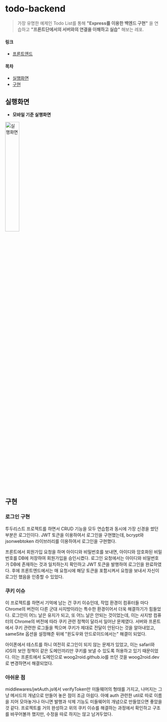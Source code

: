 # todo-backend
> 가장 유명한 예제인 Todo List를 통해 __"Express를 이용한 백엔드 구현"__ 을 연습하고 __"프론트단에서의 서버와의 연결을 이해하고 실습"__ 해보는 레포.  

#### 링크 
- [프론트엔드](https://github.com/woog2roid/todo-frontend)

#### 목차
- [실행화면](#실행화면)
- [구현](#구현)

## 실행화면
- __모바일 기준 실행화면__

<img src="https://user-images.githubusercontent.com/54667577/155886412-9b71dc54-8707-4629-92a8-cd73f3ee8347.gif" alt="실행화면" width="30%" height="30%" >

## 구현
### 로그인 구현
투두리스트 프로젝트를 하면서 CRUD 기능을 모두 연습함과 동시에 가장 신경을 썼던 부분은 로그인이다. JWT 토큰을 이용하여서 로그인을 구현했는데, bcrypt와 jsonwebtoken 라이브러리를 이용하여서 로그인을 구현했다. 

프론트에서 회원가입 요청을 하며 아이디와 비밀번호를 보내면, 아이디와 암호화된 비밀번호를 DB에 저장하여 회원가입을 승인시켰다. 로그인 요청에서는 아이디와 비밀번호가 DB에 존재하는 것과 일치하는지 확인하고 JWT 토큰을 발행하여 로그인을 완료하였다. 후에 프론트엔드에서는 매 요청시에 해당 토큰을 포함시켜서 요청을 보내서 자신이 로그인 했음을 인증할 수 있었다.

### 쿠키 이슈
이 프로젝트를 하면서 기억에 남는 건 쿠키 이슈인데, 작업 환경이 컴퓨터들 마다 Chrome의 버전이 다른 군대 사지방이라는 특수한 환경이어서 더욱 해결하기가 힘들었다. 로그인이 어느 날은 유지가 되고, 또 어느 날은 안되는 것이었는데, 이는 사지방 컴퓨터의 Chrome의 버전에 따라 쿠키 관련 정책이 달라서 일어난 문제였다. 서버와 프론트에서 쿠키 관련한 로그들을 찍으며 쿠키가 제대로 전달이 안된다는 것을 알아내었고, sameSite 옵션을 설정해준 뒤에 "윈도우와 안드로이드에서는" 해결이 되었다.

아이폰에서 테스트를 하니 여전히 로그인이 되지 않는 문제가 있었고, 이는 safari와 iOS의 보안 정책이 같은 도메인끼리만 쿠키를 보낼 수 있도록 허용하고 있기 때문이었다. 이는 프론트에서 도메인으로 woog2roid.github.io를 쓰던 것을 woog2roid.dev로 변경하면서 해결되었다.

### 아쉬운 점
middlewares/jwtAuth.js에서 verifyToken만 미들웨어의 형태를 가지고, 나머지는 그냥 메서드의 개념으로 만들어 놓은 점이 조금 아쉽다. 아예 auth 관련한 util로 따로 이름을 지어 모아놓거나 아니면 발행과 삭제 기능도 미들웨어의 개념으로 만들었으면 좋았을 것 같다. 프로젝트를 거의 완성하고 위의 쿠키 이슈를 해결하는 과정에서 확인하고 구조를 바꾸어볼까 했지만, 수정을 따로 하지는 않고 남겨두었다.